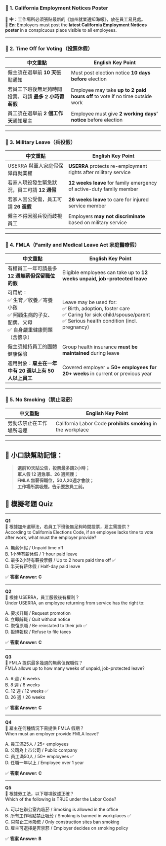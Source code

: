 
### 🔹 1. California Employment Notices Poster

📌 **中**：工作場所必須張貼最新的《加州就業通知海報》，放在員工易見處。  
📌 **En**: Employers must post the **latest California Employment Notices poster** in a conspicuous place visible to all employees.

---

### 🔹 2. Time Off for Voting（投票休假）

| 中文重點                            | English Key Point                                                            |
| ------------------------------- | ---------------------------------------------------------------------------- |
| 僱主須在選舉前 **10 天**張貼通知            | Must post election notice **10 days before** election                        |
| 若員工下班後無足夠時間投票，可請 **最多 2 小時帶薪假** | Employee may take **up to 2 paid hours off** to vote if no time outside work |
| 員工須在選舉前 **2 個工作天**通知雇主          | Employee must give **2 working days’ notice** before election                |

---

### 🔹 3. Military Leave（兵役假）

|中文重點|English Key Point|
|---|---|
|USERRA 與軍人家庭假保障再就業權|**USERRA** protects re-employment rights after military service|
|若家人現役發生緊急狀況，員工可請 **12 週假**|**12 weeks leave** for family emergency of active-duty family member|
|若家人因公受傷，員工可請 **26 週假**|**26 weeks leave** to care for injured service member|
|僱主不得因服兵役而歧視員工|Employers **may not discriminate** based on military service|

---

### 🔹 4. FMLA（Family and Medical Leave Act 家庭醫療假）

|中文重點|English Key Point|
|---|---|
|有權員工一年可請最多 **12 週無薪但保留職位的假**|Eligible employees can take up to **12 weeks unpaid, job-protected leave**|
|可用於：  <br>✅ 生育／收養／寄養小孩  <br>✅ 照顧生病的子女、配偶、父母  <br>✅ 自身嚴重健康問題（含懷孕）|Leave may be used for:  <br>✅ Birth, adoption, foster care  <br>✅ Caring for sick child/spouse/parent  <br>✅ Serious health condition (incl. pregnancy)|
|僱主須維持員工的團體健康保險|Group health insurance **must be maintained** during leave|
|適用對象：**雇主在一年中有 20 週以上有 50 人以上員工**|Covered employer = **50+ employees for 20+ weeks** in current or previous year|

---

### 🔹 5. No Smoking（禁止吸菸）

|中文重點|English Key Point|
|---|---|
|勞動法禁止在工作場所吸煙|California Labor Code **prohibits smoking** in the workplace|

---

## 🧠 小口訣幫助記憶：

> **選前10天貼公告，投票最多請2小時；  
> 軍人假 12 週急事、26 週照護；  
> FMLA 無薪保職位，50人20週才會啟；  
> 工作場所禁吸煙，告示要放員工前。**


## 📝 模擬考題 Quiz

---

**Q1**  
📌 根據加州選舉法，若員工下班後無足夠時間投票，雇主需提供？  
According to California Elections Code, if an employee lacks time to vote after work, what must the employer provide?

A. 無薪休假 / Unpaid time off  
B. 1小時有薪休假 / 1-hour paid leave  
C. 最多2小時有薪投票假 / Up to 2 hours paid time off ✅  
D. 半天有薪休假 / Half-day paid leave

✅ **答案 Answer: C**

---

**Q2**  
📌 根據 USERRA，員工服役後有權利？  
Under USERRA, an employee returning from service has the right to:

A. 要求升職 / Request promotion  
B. 立即辭職 / Quit without notice  
C. 恢復原職 / Be reinstated to their job ✅  
D. 拒絕報稅 / Refuse to file taxes

✅ **答案 Answer: C**

---

**Q3**  
📌 FMLA 提供最多幾週的無薪但保職假？  
FMLA allows up to how many weeks of unpaid, job-protected leave?

A. 6 週 / 6 weeks  
B. 8 週 / 8 weeks  
C. 12 週 / 12 weeks ✅  
D. 26 週 / 26 weeks

✅ **答案 Answer: C**

---

**Q4**  
📌 雇主在何種情況下需提供 FMLA 假期？  
When must an employer provide FMLA leave?

A. 員工滿25人 / 25+ employees  
B. 公司為上市公司 / Public company  
C. 員工滿50人 / 50+ employees ✅  
D. 任職一年以上 / Employee over 1 year

✅ **答案 Answer: C**

---

**Q5**  
📌 根據勞工法，以下哪項敘述正確？  
Which of the following is TRUE under the Labor Code?

A. 可以在辦公室內吸菸 / Smoking is allowed in the office  
B. 所有工作地點禁止吸菸 / Smoking is banned in workplaces ✅  
C. 只禁止工地吸菸 / Only construction sites ban smoking  
D. 雇主可選擇是否禁菸 / Employer decides on smoking policy

✅ **答案 Answer: B**